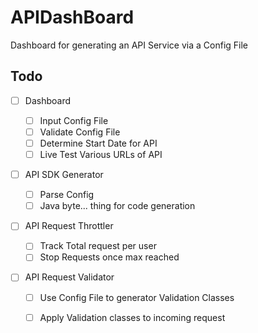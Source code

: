 # APIDashBoard

Dashboard for generating an API Service via a Config File

## Todo 

- [ ] Dashboard

    - [ ] Input Config File
    - [ ] Validate Config File
    - [ ] Determine Start Date for API
    - [ ] Live Test Various URLs of API
- [ ] API SDK Generator
    - [ ] Parse Config 
    - [ ] Java byte... thing for code generation
- [ ] API Request Throttler 
    - [ ] Track Total request per user
    - [ ] Stop Requests once max reached 
- [ ] API Request Validator 
    - [ ] Use Config File to generator Validation Classes
    - [ ] Apply Validation classes to incoming request 

